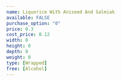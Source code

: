```yaml
---
name: Liquorice With Aniseed And Salmiak
available: FALSE
purchase_option: "0"
price: 0.3
cost_price: 0.12
width: 0
height: 0
depth: 0
weight: 0
type: [Wrapped]
free: [Alcohol]
---
```

